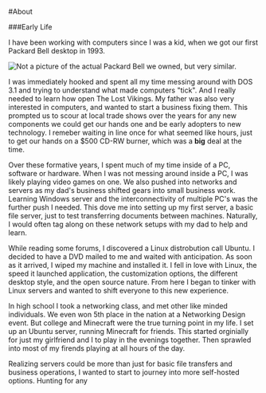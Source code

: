 #About

###Early Life

I have been working with computers since I was a kid, when we got our first Packard Bell desktop in 1993.

![Not a picture of the actual Packard Bell we owned, but very similar.]()

I was immediately hooked and spent all my time messing around with DOS 3.1 and trying to understand what made computers "tick". And I really needed to learn how open The Lost Vikings. My father was also very interested in computers, and wanted to start a business fixing them. This prompted us to scour at local trade shows over the years for any new components we could get our hands one and be early adopters to new technology. I remeber waiting in line once for what seemed like hours, just to get our hands on a $500 CD-RW burner, which was a **big** deal at the time.

Over these formative years, I spent much of my time inside of a PC, software or hardware. When I was not messing around inside a PC, I was likely playing video games on one. We also pushed into networks and servers as my dad's business shifted gears into small business work. Learning Windows server and the interconnectivity of multiple PC's was the further push I needed. This dove me into setting up my first server, a basic file server, just to test transferring documents between machines. Naturally, I would often tag along on these network setups with my dad to help and learn.

While reading some forums, I discovered a Linux distrobution call Ubuntu. I decided to have a DVD mailed to me and waited with anticipation. As soon as it arrived, I wiped my machine and installed it. I fell in love with Linux, the speed it launched application, the customization options, the different desktop style, and the open source nature. From here I began to tinker with Linux servers and wanted to shift everyone to this new experience.

In high school I took a networking class, and met other like minded individuals. We even won 5th place in the nation at a Networking Design event. But college and Minecraft were the true turning point in my life. I set up an Ubuntu server, running Minecraft for friends. This started orginially for just my girlfriend and I to play in the evenings together. Then sprawled into most of my firends playing at all hours of the day. 

Realizing servers could be more than just for basic file transfers and business operations, I wanted to start to journey into more self-hosted options. Hunting for any 